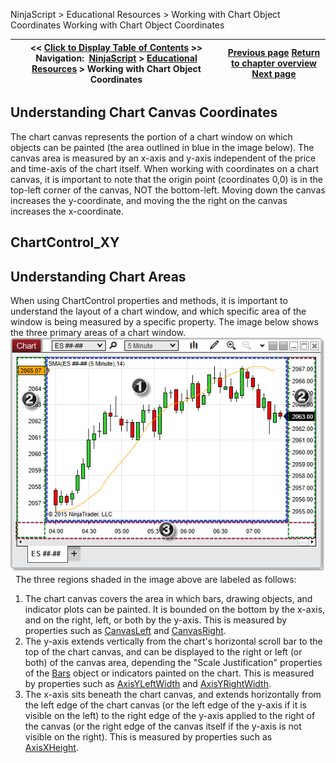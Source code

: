 ﻿
NinjaScript > Educational Resources > Working with Chart Object Coordinates
Working with Chart Object Coordinates

| << [Click to Display Table of Contents](working_with_chart_object_coordinates.md) >> **Navigation:**     [NinjaScript](ninjascript.md) > [Educational Resources](educational_resources.md) > Working with Chart Object Coordinates | [Previous page](working_with_brushes.md) [Return to chapter overview](educational_resources.md) [Next page](working_with_pixel_coordinates.md) |
| --- | --- |

## Understanding Chart Canvas Coordinates
The chart canvas represents the portion of a chart window on which objects can be painted (the area outlined in blue in the image below). The canvas area is measured by an x-axis and y-axis independent of the price and time-axis of the chart itself. When working with coordinates on a chart canvas, it is important to note that the origin point (coordinates 0,0) is in the top-left corner of the canvas, NOT the bottom-left. Moving down the canvas increases the y-coordinate, and moving the the right on the canvas increases the x-coordinate.
## 
## ChartControl_XY
## 
## 
## Understanding Chart Areas
When using ChartControl properties and methods, it is important to understand the layout of a chart window, and which specific area of the window is being measured by a specific property. The image below shows the three primary areas of a chart window.
 
![ChartControl_Measurements](chartcontrol_measurements.png)
 
The three regions shaded in the image above are labeled as follows:
 
1. The chart canvas covers the area in which bars, drawing objects, and indicator plots can be painted. It is bounded on the bottom by the x-axis, and on the right, left, or both by the y-axis. This is measured by properties such as [CanvasLeft](canvasleft.md) and [CanvasRight](canvasright.md).
2. The y-axis extends vertically from the chart's horizontal scroll bar to the top of the chart canvas, and can be displayed to the right or left (or both) of the canvas area, depending the "Scale Justification" properties of the [Bars](bars.md) object or indicators painted on the chart. This is measured by properties such as [AxisYLeftWidth](axisyleftwidth.md) and [AxisYRightWidth](axisyrightwidth.md).
3. The x-axis sits beneath the chart canvas, and extends horizontally from the left edge of the chart canvas (or the left edge of the y-axis if it is visible on the left) to the right edge of the y-axis applied to the right of the canvas (or the right edge of the canvas itself if the y-axis is not visible on the right). This is measured by properties such as [AxisXHeight](axisxheight.md).
